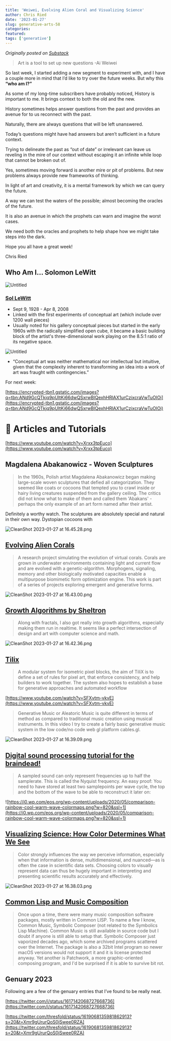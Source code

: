 ```yaml
---
title: 'Weiwei, Evolving Alien Coral and Visualizing Science'
author: Chris Ried
date: '2023-01-27'
slug: generative-arts-58
categories: 
featured: 
tags: ['generative']
---
```


_Originally posted on [Substack](https://generative.substack.com/p/weiwei-evolving-alien-coral-and-visualizing)_


> Art is a tool to set up new questions -Ai Weiwei
 

So last week, I started adding a new segment to experiment with, and I have a couple more in mind that I’d like to try over the future weeks. But why this **“who am I?”**

As some of my long-time subscribers have probably noticed, History is important to me. It brings context to both the old and the new. 

History sometimes helps answer questions from the past and provides an avenue for to us reconnect with the past. 

Naturally, there are always questions that will be left unanswered.

Today’s questions might have had answers but aren’t sufficient in a future context. 

Trying to delineate the past as “out of date” or irrelevant can leave us reveling in the mire of our context without escaping it an infinite while loop that cannot be broken out of.  

Yes, sometimes moving forward is another mire or pit of problems. But new problems always provide new frameworks of thinking. 

In light of art and creativity, it is a mental framework by which we can query the future.

A way we can test the waters of the possible; almost becoming the oracles of the future. 

It is also an avenue in which the prophets can warn and imagine the worst cases. 

We need both the oracles and prophets to help shape how we might take steps into the dark. 

Hope you all have a great week! 

Chris Ried

## Who Am I… Solomon LeWitt

![Untitled](Untitled.png)

### [Sol LeWitt](https://www.notion.so/058-Creative-Coding-Generative-Arts-Weekly-4259ff9dc4774ab68cc52a7c157070a8?pvs=21)

- Sept 9, 1928 - Apr 8, 2008
- Linked with the first experiments of conceptual art (which include over 1200 wall pieces)
- Usually noted for his gallery conceptual pieces but started in the early 1960s with the radically simplified open cube, it became a basic building block of the artist's three-dimensional work playing on the 8.5:1 ratio of its negative space.

![Untitled](Untitled.png)

- “Conceptual art was neither mathematical nor intellectual but intuitive, given that the complexity inherent to transforming an idea into a work of art was fraught with contingencies.”

For next week: 

[https://encrypted-tbn1.gstatic.com/images?q=tbn:ANd9GcQTkjq9pUItKi66dwQSxrwBlQexhHRlAX1urCzixcraVwTuOlOi](https://encrypted-tbn1.gstatic.com/images?q=tbn:ANd9GcQTkjq9pUItKi66dwQSxrwBlQexhHRlAX1urCzixcraVwTuOlOi)

# 🔖 Articles and Tutorials

[https://www.youtube.com/watch?v=Xrxx3tpEuco](https://www.youtube.com/watch?v=Xrxx3tpEuco)

## Magdalena Abakanowicz - Woven Sculptures

> In the 1960s, Polish artist Magdalena Abakanowicz began making large-scale woven sculptures that defied all categorization. They seemed like coats or cocoons that tempted you to crawl inside or hairy living creatures suspended from the gallery ceiling. The critics did not know what to make of them and called them 'Abakans' - perhaps the only example of an art form named after their artist.
> 

Definitely a worthy watch. The sculptures are absolutely special and natural in their own way. Dystopian cocoons with 

![CleanShot 2023-01-27 at 16.45.28.png](#058%20-%20Creative%20Coding%20Generative%20Arts%20Weekly%204259ff9dc4774ab68cc52a7c157070a8/CleanShot_2023-01-27_at_16.45.28.png)

## [Evolving Alien Corals](https://www.joelsimon.net/corals.html)

> A research project simulating the evolution of virtual corals. Corals are grown in underwater environments containing light and current flow and are evolved with a genetic-algorithm. Morphogens, signaling, memory and other biologically motivated capacities enable a multipurpose biomimetic form optimization engine. This work is part of a series of projects exploring emergent and generative forms.
> 

![CleanShot 2023-01-27 at 16.43.00.png](CleanShot_2023-01-27_at_16.43.00.png)

## [Growth Algorithms by Sheltron](https://nshelton.github.io/home/growth/)

> Along with fractals, I also got really into growth algorithms, especially making them run in realtime. It seems like a perfect intersection of design and art with computer science and math.
> 

![CleanShot 2023-01-27 at 16.42.36.png](CleanShot_2023-01-27_at_16.42.36.png)

## [Tilix](https://c6y.github.io/tilix-reference/)

> A modular system for isometric pixel blocks, the aim of TiliX is to define a set of rules for pixel art, that enforce consistency, and help builders to work together. The system also hopes to establish a base for generative approaches and automated workflow
> 

[https://www.youtube.com/watch?v=SFXvtm-vkvE](https://www.youtube.com/watch?v=SFXvtm-vkvE)

> Generative Music or Aleatoric Music is quite different in terms of method as compared to traditional music creation using musical instruments. In this video I try to create a fairly basic generative music system in the low code/no code web gl platform cables.gl.
> 

![CleanShot 2023-01-27 at 16.39.09.png](CleanShot_2023-01-27_at_16.39.09.png)

## ****[Digital sound processing tutorial for the braindead!](http://yehar.com/blog/?p=121)****

> A sampled sound can only represent frequencies up to half the samplerate. This is called the Nyquist frequency. An easy proof: You need to have stored at least two samplepoints per wave cycle, the top and the bottom of the wave to be able to reconstruct it later on:
> 

![https://i0.wp.com/eos.org/wp-content/uploads/2020/05/comparison-rainbow-cool-warm-wave-colormaps.png?w=820&ssl=1](https://i0.wp.com/eos.org/wp-content/uploads/2020/05/comparison-rainbow-cool-warm-wave-colormaps.png?w=820&ssl=1)

## [Visualizing Science: How Color Determines What We See](https://eos.org/features/visualizing-science-how-color-determines-what-we-see)

> Color strongly influences the way we perceive information, especially when that information is dense, multidimensional, and nuanced—as is often the case in scientific data sets. Choosing colors to visually represent data can thus be hugely important in interpreting and presenting scientific results accurately and effectively.
> 

![CleanShot 2023-01-27 at 16.38.03.png](CleanShot_2023-01-27_at_16.38.03.png)

## **[Common Lisp and Music Composition](https://ldbeth.sdf.org/articles/cm.html)**

> Once upon a time, there were many music composition software packages, mostly written in Common LISP. To name a few I know, Common Music, Symbolic Composer (not related to the Symbolics Lisp Machine). Common Music is still available in source code but I doubt if anyone is still able to setup that. Symbolic Composer just vaporized decades ago, which some archived programs scattered over the Internet. The package is also a 32bit Intel program so newer macOS versions would not support it and it is license protected anyway. Yet another is Patchwork, a more graphic-oriented composing program, and I'd be surprised if it is able to survive bit rot.
> 

## Genuary 2023

Following are a few of the genuary entries that I’ve found to be really neat. 

[https://twitter.com/i/status/1617142068727668736](https://twitter.com/i/status/1617142068727668736)

[https://twitter.com/thresfold/status/1619068135981862913?s=20&t=Xmr9gUrurQoS0jSwee0RZA](https://twitter.com/thresfold/status/1619068135981862913?s=20&t=Xmr9gUrurQoS0jSwee0RZA)